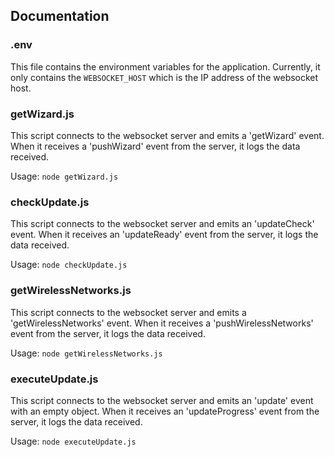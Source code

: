 

## Documentation

### .env
This file contains the environment variables for the application. Currently, it only contains the `WEBSOCKET_HOST` which is the IP address of the websocket host.

### getWizard.js
This script connects to the websocket server and emits a 'getWizard' event. When it receives a 'pushWizard' event from the server, it logs the data received.

Usage: `node getWizard.js`

### checkUpdate.js
This script connects to the websocket server and emits an 'updateCheck' event. When it receives an 'updateReady' event from the server, it logs the data received.

Usage: `node checkUpdate.js`

### getWirelessNetworks.js
This script connects to the websocket server and emits a 'getWirelessNetworks' event. When it receives a 'pushWirelessNetworks' event from the server, it logs the data received.

Usage: `node getWirelessNetworks.js`

### executeUpdate.js
This script connects to the websocket server and emits an 'update' event with an empty object. When it receives an 'updateProgress' event from the server, it logs the data received.

Usage: `node executeUpdate.js`

